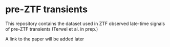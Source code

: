 # pre-ZTF transients
This repository contains the dataset used in ZTF observed late-time signals of pre-ZTF transients (Terwel et al. in prep.)

A link to the paper will be added later
